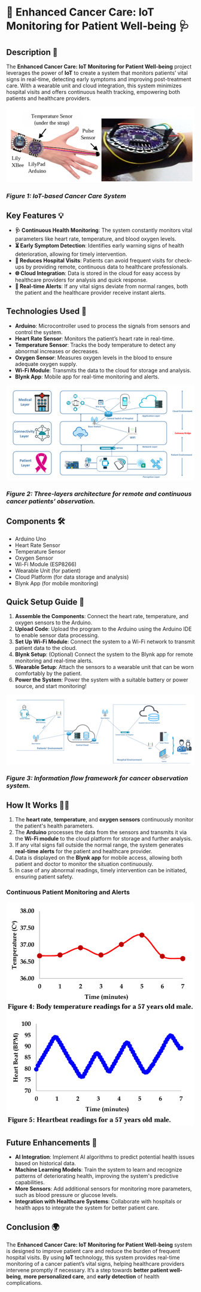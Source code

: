 # 💖 Enhanced Cancer Care: IoT Monitoring for Patient Well-being 🩺

## Description 🌟
The **Enhanced Cancer Care: IoT Monitoring for Patient Well-being** project leverages the power of **IoT** to create a system that monitors patients’ vital signs in real-time, detecting early symptoms and improving post-treatment care. With a wearable unit and cloud integration, this system minimizes hospital visits and offers continuous health tracking, empowering both patients and healthcare providers.

![System Overview](Images/SystemOverview.png)  
### *Figure 1: IoT-based Cancer Care System*

## Key Features 💡
- **🩺 Continuous Health Monitoring**: The system constantly monitors vital parameters like heart rate, temperature, and blood oxygen levels.
- **⏳ Early Symptom Detection**: Identifies early warning signs of health deterioration, allowing for timely intervention.
- **🏥 Reduces Hospital Visits**: Patients can avoid frequent visits for check-ups by providing remote, continuous data to healthcare professionals.
- **🌐 Cloud Integration**: Data is stored in the cloud for easy access by healthcare providers for analysis and quick response.
- **📲 Real-time Alerts**: If any vital signs deviate from normal ranges, both the patient and the healthcare provider receive instant alerts.

## Technologies Used 🔧
- **Arduino**: Microcontroller used to process the signals from sensors and control the system.
- **Heart Rate Sensor**: Monitors the patient’s heart rate in real-time.
- **Temperature Sensor**: Tracks the body temperature to detect any abnormal increases or decreases.
- **Oxygen Sensor**: Measures oxygen levels in the blood to ensure adequate oxygen supply.
- **Wi-Fi Module**: Transmits the data to the cloud for storage and analysis.
- **Blynk App**: Mobile app for real-time monitoring and alerts.

![Technology Stack](Images/Technologies.png)  
### *Figure 2: Three-layers architecture for remote and continuous cancer patients’ observation.*

## Components 🛠️
- Arduino Uno
- Heart Rate Sensor
- Temperature Sensor
- Oxygen Sensor
- Wi-Fi Module (ESP8266)
- Wearable Unit (for patient)
- Cloud Platform (for data storage and analysis)
- Blynk App (for mobile monitoring)

## Quick Setup Guide 🚀

1. **Assemble the Components**: Connect the heart rate, temperature, and oxygen sensors to the Arduino.
2. **Upload Code**: Upload the program to the Arduino using the Arduino IDE to enable sensor data processing.
3. **Set Up Wi-Fi Module**: Connect the system to a Wi-Fi network to transmit patient data to the cloud.
4. **Blynk Setup**: (Optional) Connect the system to the Blynk app for remote monitoring and real-time alerts.
5. **Wearable Setup**: Attach the sensors to a wearable unit that can be worn comfortably by the patient.
6. **Power the System**: Power the system with a suitable battery or power source, and start monitoring!
   
![Framework for observation](Images/framework-for-cancer-observation.png)  
### *Figure 3: Information flow framework for cancer observation system.*

## How It Works 🧑‍💻
1. The **heart rate**, **temperature**, and **oxygen sensors** continuously monitor the patient's health parameters.
2. The **Arduino** processes the data from the sensors and transmits it via the **Wi-Fi module** to the cloud platform for storage and further analysis.
3. If any vital signs fall outside the normal range, the system generates **real-time alerts** for the patient and healthcare provider.
4. Data is displayed on the **Blynk app** for mobile access, allowing both patient and doctor to monitor the situation continuously.
5. In case of any abnormal readings, timely intervention can be initiated, ensuring patient safety.

### Continuous Patient Monitoring and Alerts
![Patient Monitoring](Images/Fig4&5.png)  

## Future Enhancements 🌱
- **AI Integration**: Implement AI algorithms to predict potential health issues based on historical data.
- **Machine Learning Models**: Train the system to learn and recognize patterns of deteriorating health, improving the system's predictive capabilities.
- **More Sensors**: Add additional sensors for monitoring more parameters, such as blood pressure or glucose levels.
- **Integration with Healthcare Systems**: Collaborate with hospitals or health apps to integrate the system for better patient care.

## Conclusion 🌍
The **Enhanced Cancer Care: IoT Monitoring for Patient Well-being** system is designed to improve patient care and reduce the burden of frequent hospital visits. By using **IoT** technology, this system provides real-time monitoring of a cancer patient’s vital signs, helping healthcare providers intervene promptly if necessary. It’s a step towards **better patient well-being**, **more personalized care**, and **early detection** of health complications.
